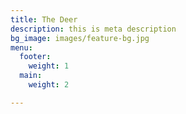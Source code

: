 ```yaml
---
title: The Deer
description: this is meta description
bg_image: images/feature-bg.jpg
menu:
  footer:
    weight: 1
  main:
    weight: 2

---
```

